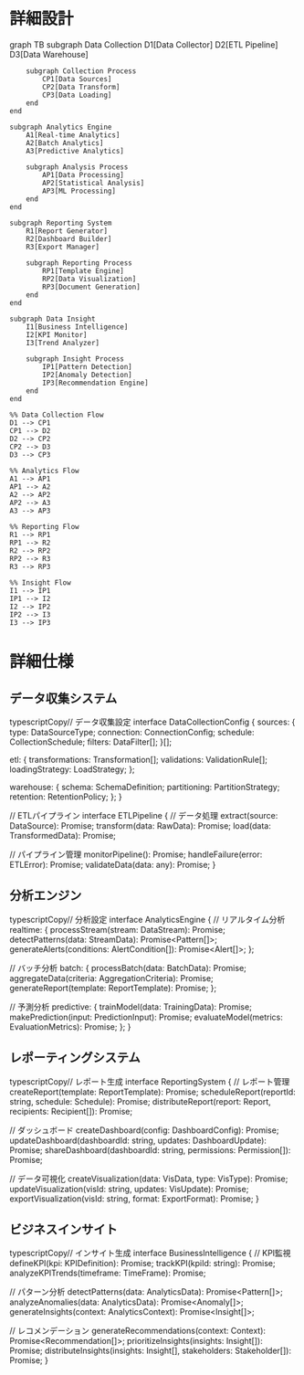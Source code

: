 # 詳細設計

graph TB
    subgraph Data Collection
        D1[Data Collector]
        D2[ETL Pipeline]
        D3[Data Warehouse]
        
        subgraph Collection Process
            CP1[Data Sources]
            CP2[Data Transform]
            CP3[Data Loading]
        end
    end

    subgraph Analytics Engine
        A1[Real-time Analytics]
        A2[Batch Analytics]
        A3[Predictive Analytics]
        
        subgraph Analysis Process
            AP1[Data Processing]
            AP2[Statistical Analysis]
            AP3[ML Processing]
        end
    end

    subgraph Reporting System
        R1[Report Generator]
        R2[Dashboard Builder]
        R3[Export Manager]
        
        subgraph Reporting Process
            RP1[Template Engine]
            RP2[Data Visualization]
            RP3[Document Generation]
        end
    end

    subgraph Data Insight
        I1[Business Intelligence]
        I2[KPI Monitor]
        I3[Trend Analyzer]
        
        subgraph Insight Process
            IP1[Pattern Detection]
            IP2[Anomaly Detection]
            IP3[Recommendation Engine]
        end
    end

    %% Data Collection Flow
    D1 --> CP1
    CP1 --> D2
    D2 --> CP2
    CP2 --> D3
    D3 --> CP3

    %% Analytics Flow
    A1 --> AP1
    AP1 --> A2
    A2 --> AP2
    AP2 --> A3
    A3 --> AP3

    %% Reporting Flow
    R1 --> RP1
    RP1 --> R2
    R2 --> RP2
    RP2 --> R3
    R3 --> RP3

    %% Insight Flow
    I1 --> IP1
    IP1 --> I2
    I2 --> IP2
    IP2 --> I3
    I3 --> IP3


# 詳細仕様

## データ収集システム

typescriptCopy// データ収集設定
interface DataCollectionConfig {
  sources: {
    type: DataSourceType;
    connection: ConnectionConfig;
    schedule: CollectionSchedule;
    filters: DataFilter[];
  }[];
  
  etl: {
    transformations: Transformation[];
    validations: ValidationRule[];
    loadingStrategy: LoadStrategy;
  };
  
  warehouse: {
    schema: SchemaDefinition;
    partitioning: PartitionStrategy;
    retention: RetentionPolicy;
  };
}

// ETLパイプライン
interface ETLPipeline {
  // データ処理
  extract(source: DataSource): Promise<RawData>;
  transform(data: RawData): Promise<TransformedData>;
  load(data: TransformedData): Promise<LoadResult>;
  
  // パイプライン管理
  monitorPipeline(): Promise<PipelineStatus>;
  handleFailure(error: ETLError): Promise<Recovery>;
  validateData(data: any): Promise<ValidationResult>;
}

## 分析エンジン

typescriptCopy// 分析設定
interface AnalyticsEngine {
  // リアルタイム分析
  realtime: {
    processStream(stream: DataStream): Promise<AnalysisResult>;
    detectPatterns(data: StreamData): Promise<Pattern[]>;
    generateAlerts(conditions: AlertCondition[]): Promise<Alert[]>;
  };
  
  // バッチ分析
  batch: {
    processBatch(data: BatchData): Promise<BatchResult>;
    aggregateData(criteria: AggregationCriteria): Promise<Aggregation>;
    generateReport(template: ReportTemplate): Promise<Report>;
  };
  
  // 予測分析
  predictive: {
    trainModel(data: TrainingData): Promise<Model>;
    makePrediction(input: PredictionInput): Promise<Prediction>;
    evaluateModel(metrics: EvaluationMetrics): Promise<Evaluation>;
  };
}

## レポーティングシステム

typescriptCopy// レポート生成
interface ReportingSystem {
  // レポート管理
  createReport(template: ReportTemplate): Promise<Report>;
  scheduleReport(reportId: string, schedule: Schedule): Promise<void>;
  distributeReport(report: Report, recipients: Recipient[]): Promise<void>;
  
  // ダッシュボード
  createDashboard(config: DashboardConfig): Promise<Dashboard>;
  updateDashboard(dashboardId: string, updates: DashboardUpdate): Promise<void>;
  shareDashboard(dashboardId: string, permissions: Permission[]): Promise<void>;
  
  // データ可視化
  createVisualization(data: VisData, type: VisType): Promise<Visualization>;
  updateVisualization(visId: string, updates: VisUpdate): Promise<void>;
  exportVisualization(visId: string, format: ExportFormat): Promise<ExportResult>;
}

## ビジネスインサイト

typescriptCopy// インサイト生成
interface BusinessIntelligence {
  // KPI監視
  defineKPI(kpi: KPIDefinition): Promise<void>;
  trackKPI(kpiId: string): Promise<KPIStatus>;
  analyzeKPITrends(timeframe: TimeFrame): Promise<TrendAnalysis>;
  
  // パターン分析
  detectPatterns(data: AnalyticsData): Promise<Pattern[]>;
  analyzeAnomalies(data: AnalyticsData): Promise<Anomaly[]>;
  generateInsights(context: AnalyticsContext): Promise<Insight[]>;
  
  // レコメンデーション
  generateRecommendations(context: Context): Promise<Recommendation[]>;
  prioritizeInsights(insights: Insight[]): Promise<PrioritizedInsights>;
  distributeInsights(insights: Insight[], stakeholders: Stakeholder[]): Promise<void>;
}